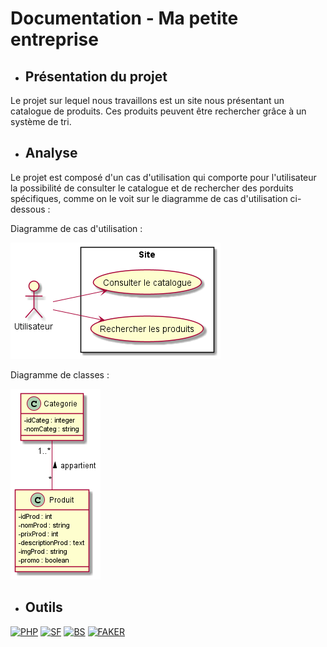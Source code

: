 # Documentation - Ma petite entreprise

* ## Présentation du projet

Le projet sur lequel nous travaillons est un site nous présentant un catalogue de produits. Ces produits peuvent être rechercher grâce à un système de tri.

* ## Analyse

Le projet est composé d'un cas d'utilisation qui comporte pour l'utilisateur la possibilité de consulter le catalogue et de rechercher des porduits spécifiques, comme on le voit sur le diagramme de cas d'utilisation ci-dessous :

Diagramme de cas d'utilisation :

![Diagramme des cas d'utilisation](docs/diagramme_user_case.png)

Diagramme de classes :

![Diagramme de classes](docs/diagramme_class.png)


* ## Outils

[![PHP](https://img.shields.io/badge/php-v7.1.3-lightgrey.svg)](https://www.php.net/)
[![SF](https://img.shields.io/badge/symfony-v5-green.svg)](https://symfony.com/)
[![BS](https://img.shields.io/badge/bootstrap-v4-blueviolet.svg)](https://getbootstrap.com/)
[![FAKER](https://img.shields.io/badge/faker-v1.9-blue.svg)](https://github.com/fzaninotto/Faker)
    





   




